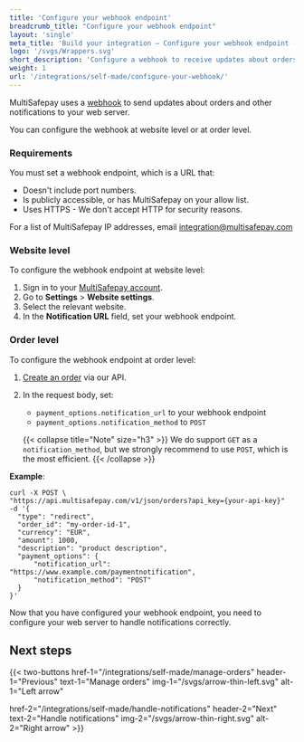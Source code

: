 ```yaml
---
title: 'Configure your webhook endpoint'
breadcrumb_title: "Configure your webhook endpoint"
layout: 'single'
meta_title: 'Build your integration – Configure your webhook endpoint - MultiSafepay Docs'
logo: '/svgs/Wrappers.svg'
short_description: 'Configure a webhook to receive updates about orders'
weight: 1
url: '/integrations/self-made/configure-your-webhook/'
---
```


MultiSafepay uses a [webhook](/integrations/webhooks/) to send updates about orders and other notifications to your web server.

You can configure the webhook at website level or at order level.

### Requirements

You must set a webhook endpoint, which is a URL that:

- Doesn't include port numbers.
- Is publicly accessible, or has MultiSafepay on your allow list.
- Uses HTTPS - We don't accept HTTP for security reasons.

For a list of MultiSafepay IP addresses, email <integration@multisafepay.com>

### Website level

To configure the webhook endpoint at website level:

1. Sign in to your [MultiSafepay account](https://merchant.multisafepay.com).
2. Go to **Settings** > **Website settings**.
3. Select the relevant website.
4. In the **Notification URL** field, set your webhook endpoint.

### Order level

To configure the webhook endpoint at order level:

1. [Create an order](https://docs-api.multisafepay.com/reference/createorder) via our API.
2. In the request body, set:
	- `payment_options.notification_url` to your webhook endpoint
	- `payment_options.notification_method` to `POST`

    {{< collapse title="Note" size="h3" >}}
We do support `GET` as a `notification_method`, but we strongly recommend to use `POST`, which is the most efficient.
{{< /collapse >}}

**Example**:

```
curl -X POST \
"https://api.multisafepay.com/v1/json/orders?api_key={your-api-key}"
-d '{
  "type": "redirect",
  "order_id": "my-order-id-1",
  "currency": "EUR",
  "amount": 1000,
  "description": "product description",
  "payment_options": {
      "notification_url": "https://www.example.com/paymentnotification",
      "notification_method": "POST"
  }
}'
```

Now that you have configured your webhook endpoint, you need to configure your web server to handle notifications correctly.

## Next steps

{{< two-buttons
href-1="/integrations/self-made/manage-orders" header-1="Previous" text-1="Manage orders" img-1="/svgs/arrow-thin-left.svg" alt-1="Left arrow" 

href-2="/integrations/self-made/handle-notifications" header-2="Next" text-2="Handle notifications" img-2="/svgs/arrow-thin-right.svg" alt-2="Right arrow" >}}